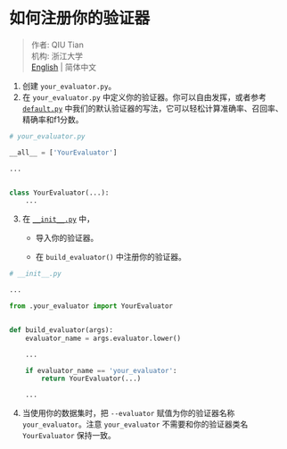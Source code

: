 # 如何注册你的验证器

> 作者: QIU Tian  
> 机构: 浙江大学  
> [English](README.md) | 简体中文

1. 创建 `your_evaluator.py`。
2. 在 `your_evaluator.py` 中定义你的验证器。你可以自由发挥，或者参考 [`default.py`](default.py)
   中我们的默认验证器的写法，它可以轻松计算准确率、召回率、精确率和f1分数。

```python
# your_evaluator.py

__all__ = ['YourEvaluator']

...


class YourEvaluator(...):
    ...
```

3. 在 [`__init__.py`](__init__.py) 中，

    - 导入你的验证器。

    - 在 `build_evaluator()` 中注册你的验证器。

```python
# __init__.py

...

from .your_evaluator import YourEvaluator


def build_evaluator(args):
    evaluator_name = args.evaluator.lower()

    ...

    if evaluator_name == 'your_evaluator':
        return YourEvaluator(...)

    ...
```

4. 当使用你的数据集时，把 `--evaluator` 赋值为你的验证器名称 `your_evaluator`。注意 `your_evaluator`
   不需要和你的验证器类名 `YourEvaluator` 保持一致。

